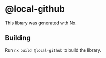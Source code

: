 # @local-github

This library was generated with [Nx](https://nx.dev).

## Building

Run `nx build @local-github` to build the library.
